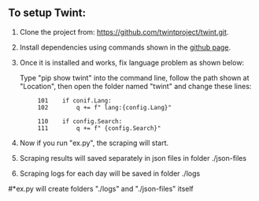 ## To setup Twint:


1. Clone the project from: https://github.com/twintproject/twint.git.
2. Install dependencies using commands shown in the [github page](https://github.com/twintproject/twint.git). 
3. Once it is installed and works, fix language problem as shown below:
	
	Type "pip show twint" into the command line, follow the path shown at "Location", then open the folder named "twint" and change these lines:
   ```
		101    if conif.Lang:
		102        q += f" lang:{config.Lang}"
		
		110    if config.Search:
		111        q += f" {config.Search}"
   ```
4. Now if you run "ex.py", the scraping will start. 
5. Scraping results will saved separately in json files in folder ./json-files
6. Scraping logs for each day will be saved in folder ./logs

#*ex.py will create folders "./logs" and "./json-files" itself
